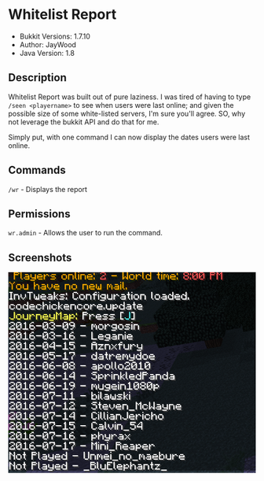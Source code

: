 # Whitelist Report

* Bukkit Versions: 1.7.10
* Author: JayWood
* Java Version: 1.8

## Description

Whitelist Report was built out of pure laziness. I was tired of having to type `/seen <playername>` to see when users were last online; and given the possible size of some white-listed servers, I'm sure you'll agree. SO, why not leverage the bukkit API and do that for me.

Simply put, with one command I can now display the dates users were last online.

## Commands

`/wr` - Displays the report

## Permissions

`wr.admin` - Allows the user to run the command.

## Screenshots

![Resulting Output](https://raw.githubusercontent.com/JayWood/WhitelistReport/master/screenshot.png)
